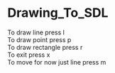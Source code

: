 # Drawing_To_SDL

To draw line press l <br>
To draw point press p <br>
To draw rectangle press r <br>
To exit press x <br>
To move for now just line press m <br>
